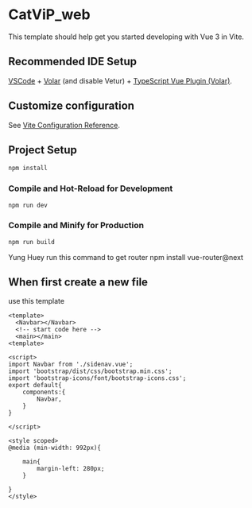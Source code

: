 # CatViP_web

This template should help get you started developing with Vue 3 in Vite.

## Recommended IDE Setup

[VSCode](https://code.visualstudio.com/) + [Volar](https://marketplace.visualstudio.com/items?itemName=Vue.volar) (and disable Vetur) + [TypeScript Vue Plugin (Volar)](https://marketplace.visualstudio.com/items?itemName=Vue.vscode-typescript-vue-plugin).

## Customize configuration

See [Vite Configuration Reference](https://vitejs.dev/config/).

## Project Setup

```sh
npm install
```

### Compile and Hot-Reload for Development

```sh
npm run dev
```

### Compile and Minify for Production

```sh
npm run build
```

Yung Huey
run this command to get router
npm install vue-router@next


## When first create a new file
use this template

```
<template>
  <Navbar></Navbar>
  <!-- start code here -->
  <main></main>
<template>

<script>
import Navbar from './sidenav.vue';
import 'bootstrap/dist/css/bootstrap.min.css';
import 'bootstrap-icons/font/bootstrap-icons.css';
export default{
    components:{
        Navbar,
    }
}

</script>

<style scoped>
@media (min-width: 992px){
    
    main{
        margin-left: 280px;
    }
  
}
</style>
```

